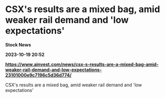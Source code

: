 # CSX's results are a mixed bag, amid weaker rail demand and 'low expectations'
**Stock News**

**2023-10-19 20:52**

**https://www.ainvest.com/news/csx-s-results-are-a-mixed-bag-amid-weaker-rail-demand-and-low-expectations-23101000e9c7196c5d36d774/**

CSX's results are a mixed bag, amid weaker rail demand and 'low expectations'